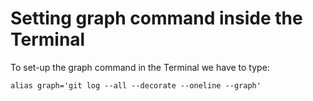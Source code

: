 # Setting graph command inside the Terminal

To set-up the graph command in the Terminal we have to type:

```text
alias graph='git log --all --decorate --oneline --graph'
```
